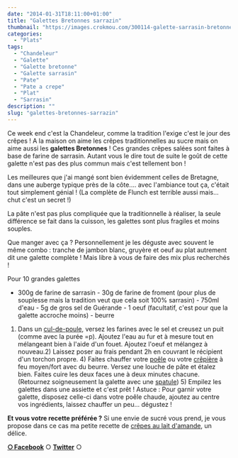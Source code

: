 ```yaml
---
date: "2014-01-31T18:11:00+01:00"
title: "Galettes Bretonnes sarrazin"
thumbnail: "https://images.crokmou.com/300114-galette-sarrasin-bretonne-02.jpg"
categories:
  - "Plats"
tags:
  - "Chandeleur"
  - "Galette"
  - "Galette bretonne"
  - "Galette sarrasin"
  - "Pate"
  - "Pate a crepe"
  - "Plat"
  - "Sarrasin"
description: ""
slug: "galettes-bretonnes-sarrazin"
---
```


Ce week end c'est la Chandeleur, comme la tradition l'exige c'est le jour des crêpes ! A la maison on aime les crêpes traditionnelles au sucre mais on aime aussi les **galettes Bretonnes** ! Ces grandes crêpes salées sont faites à base de farine de sarrasin. Autant vous le dire tout de suite le goût de cette galette n'est pas des plus commun mais c'est tellement bon !

Les meilleures que j'ai mangé sont bien évidemment celles de Bretagne, dans une auberge typique près de la côte.... avec l'ambiance tout ça, c'était tout simplement génial ! (La complète de Flunch est terrible aussi mais... chut c'est un secret !)

La pâte n'est pas plus compliquée que la traditionnelle à réaliser, la seule différence se fait dans la cuisson, les galettes sont plus fragiles et moins souples.

Que manger avec ça ? Personnellement je les déguste avec souvent le même combo : tranche de jambon blanc, gruyère et oeuf au plat autrement dit une galette complète ! Mais libre à vous de faire des mix plus recherchés !

Pour 10 grandes galettes

- 300g de farine de sarrasin - 30g de farine de froment (pour plus de souplesse mais la tradition veut que cela soit 100% sarrasin) - 750ml d'eau - 5g de gros sel de Guérande - 1 oeuf (facultatif, c'est pour que la galette accroche moins) - beurre

1) Dans un [cul-de-poule](http://www.rueducommerce.fr/m/pl/malid:48515370), versez les farines avec le sel et creusez un puit (comme avec la purée =p). Ajoutez l'eau au fur et à mesure tout en mélangeant bien à l'aide d'un fouet. Ajoutez l'oeuf et mélangez à nouveau.2) Laissez poser au frais pendant 2h en couvrant le récipient d'un torchon propre. 4) Faites chauffer votre [poêle](http://www.rueducommerce.fr/m/pl/malid:4769951) ou votre [crêpière](http://www.rueducommerce.fr/m/pl/malid:15123296) à feu moyen/fort avec du beurre. Versez une louche de pâte et étalez bien. Faites cuire les deux faces une à deux minutes chacune. (Retournez soigneusement la galette avec une [spatule](http://www.rueducommerce.fr/m/pl/malid:48515367)) 5) Empilez les galettes dans une assiette et c'est prêt ! Astuce : Pour garnir votre galette, disposez celle-ci dans votre poêle chaude, ajoutez au centre vos ingrédients, laissez chauffer un peu... dégustez !

**Et vous votre recette préférée ?** Si une envie de sucré vous prend, je vous propose dans ce cas ma petite recette de [crêpes au lait d'amande](https://crokmou.com/2013/01/crepes-au-lait-damande-et-autres.html), un délice.

[**○<span style="font-size: xx-small; margin: 0px; outline: 0px; padding: 0px;"><span style="font-family: Arial, Helvetica, sans-serif; margin: 0px; outline: 0px; padding: 0px;"> </span></span>Facebook**](https://www.facebook.com/pages/CroKMou/148093255259077) ○ [**Twitter**](https://twitter.com/Crokmou) ○